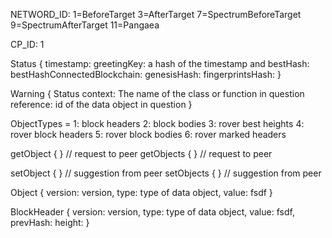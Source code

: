
NETWORD_ID: 1=BeforeTarget 3=AfterTarget 7=SpectrumBeforeTarget 9=SpectrumAfterTarget 11=Pangaea 

CP_ID: 1 

Status {
  timestamp: 
  greetingKey: a hash of the timestamp and 
  bestHash: 
  bestHashConnectedBlockchain: 
  genesisHash: 
  fingerprintsHash: 
}

Warning {
  Status
  context: The name of the class or function in question 
  reference: id of the data object in question 
}


ObjectTypes = 
  1: block headers
  2: block bodies 
  3: rover best heights 
  4: rover block headers 
  5: rover block bodies 
  6: rover marked headers

getObject { } // request to peer 
getObjects { } // request to peer 

setObject { } // suggestion from peer
setObjects { } // suggestion from peer


Object {
  version: version,
  type: type of data object,
  value: fsdf
}

BlockHeader {
  version: version,
  type: type of data object,
  value: fsdf,
  prevHash: 
  height: 
}
